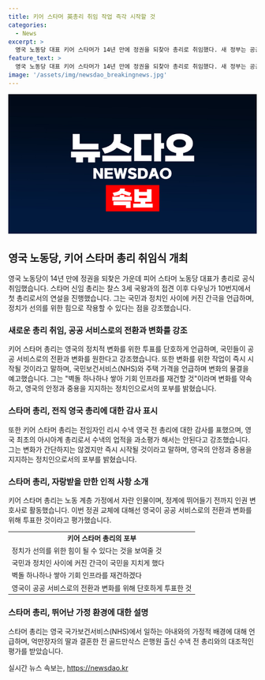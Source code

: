 ```yaml
---
title: 키어 스타머 英총리 취임 작업 즉각 시작할 것
categories:
  - News
excerpt: >
  영국 노동당 대표 키어 스타머가 14년 만에 정권을 되찾아 총리로 취임했다. 새 정부는 공공 서비스로의 전환과 변화를 위해 단호하게 투표한 것으로 평가되며, 스타머는 변화를 약속하고 국민보건서비스(NHS)와 주택 가격 등을 언급하며 변화의 물결을 예고했다. 이에 앞서 버킹엄궁은 찰스 3세 영국 국왕이 스타머를 총리로 공식 임명했다고 밝혔다. 스타머는 노동 계층 출신으로, 인권 변호사 출신이며 아내는 NHS에서 일하는 것으로 알려져 있다.
feature_text: >
  영국 노동당 대표 키어 스타머가 14년 만에 정권을 되찾아 총리로 취임했다. 새 정부는 공공 서비스로의 전환과 변화를 위해 단호하게 투표한 것으로 평가되며, 스타머는 변화를 약속하고 국민보건서비스(NHS)와 주택 가격 등을 언급하며 변화의 물결을 예고했다. 이에 앞서 버킹엄궁은 찰스 3세 영국 국왕이 스타머를 총리로 공식 임명했다고 밝혔다. 스타머는 노동 계층 출신으로, 인권 변호사 출신이며 아내는 NHS에서 일하는 것으로 알려져 있다.
image: '/assets/img/newsdao_breakingnews.jpg'
---
```


<p><img src="/assets/img/newsdao_breakingnews.jpg" alt="pcversion 속보" /></p>

<h2 data-ke-size="size26">영국 노동당, 키어 스타머 총리 취임식 개최</h2>

<p data-ke-size="size16">영국 노동당이 14년 만에 정권을 되찾은 가운데 피어 스타머 노동당 대표가 총리로 공식 취임했습니다. 스타머 신임 총리는 찰스 3세 국왕과의 접견 이후 다우닝가 10번지에서 첫 총리로서의 연설을 진행했습니다. 그는 국민과 정치인 사이에 커진 간극을 언급하며, 정치가 선의를 위한 힘으로 작용할 수 있다는 점을 강조했습니다.</p>

<h3>새로운 총리 취임, 공공 서비스로의 전환과 변화를 강조</h3>

<p data-ke-size="size16">키어 스타머 총리는 영국의 정치적 변화를 위한 투표를 단호하게 언급하며, 국민들이 공공 서비스로의 전환과 변화를 원한다고 강조했습니다. 또한 변화를 위한 작업이 즉시 시작될 것이라고 말하며, 국민보건서비스(NHS)와 주택 가격을 언급하며 변화의 물결을 예고했습니다. 그는 "벽돌 하나하나 쌓아 기회 인프라를 재건할 것"이라며 변화를 약속하고, 영국의 안정과 중용을 지지하는 정치인으로서의 포부를 밝혔습니다.</p>

<h3>스타머 총리, 전직 영국 총리에 대한 감사 표시</h3>

<p data-ke-size="size16">또한 키어 스타머 총리는 전임자인 리시 수낵 영국 전 총리에 대한 감사를 표했으며, 영국 최초의 아시아계 총리로서 수낵의 업적을 과소평가 해서는 안된다고 강조했습니다. 그는 변화가 간단하지는 않겠지만 즉시 시작될 것이라고 말하며, 영국의 안정과 중용을 지지하는 정치인으로서의 포부를 밝혔습니다.</p>

<h3>스타머 총리, 자랑받을 만한 인적 사항 소개</h3>

<p data-ke-size="size16">키어 스타머 총리는 노동 계층 가정에서 자란 인물이며, 정계에 뛰어들기 전까지 인권 변호사로 활동했습니다. 이번 정권 교체에 대해선 영국이 공공 서비스로의 전환과 변화를 위해 투표한 것이라고 평가했습니다.</p>

<table>
    <tr>
        <td style="text-align: center; height: 17px;"><b>키어 스타머 총리의 포부</b></td>
    </tr>
    <tr>
        <td>정치가 선의를 위한 힘이 될 수 있다는 것을 보여줄 것</td>
    </tr>
    <tr>
        <td>국민과 정치인 사이에 커진 간극이 국민을 지치게 했다</td>
    </tr>
    <tr>
        <td>벽돌 하나하나 쌓아 기회 인프라를 재건하겠다</td>
    </tr>
    <tr>
        <td>영국이 공공 서비스로의 전환과 변화를 위해 단호하게 투표한 것</td>
    </tr>
</table>

<h3>스타머 총리, 뛰어난 가정 환경에 대한 설명</h3>

<p data-ke-size="size16">스타머 총리는 영국 국가보건서비스(NHS)에서 일하는 아내와의 가정적 배경에 대해 언급하며, 억만장자의 딸과 결혼한 전 골드만삭스 은행원 출신 수낵 전 총리와의 대조적인 평가를 받았습니다.</p>
실시간 뉴스 속보는, <a href="https://newsdao.kr" rel="dofollow">https://newsdao.kr</a>



